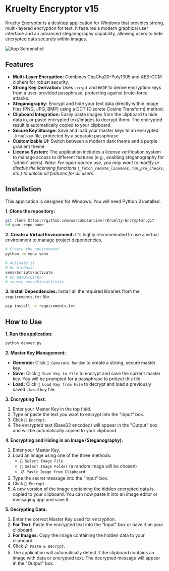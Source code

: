 # Kruelty Encryptor v15

Kruelty Encryptor is a desktop application for Windows that provides strong, multi-layered encryption for text. It features a modern graphical user interface and an advanced steganography capability, allowing users to hide encrypted data securely within images.

![App Screenshot](https://cdn.discordapp.com/attachments/1276974120663388345/1408573331015336169/wb3p572.png?ex=68aa3ba4&is=68a8ea24&hm=52ae865c90a831f978444ca24cf0e3acea3b236352fbe7b11531ddb8c28f2ce8&)  <!-- **Action:** Replace this with a URL to a screenshot of your app -->

## Features

-   **Multi-Layer Encryption:** Combines ChaCha20-Poly1305 and AES-GCM ciphers for robust security.
-   **Strong Key Derivation:** Uses `scrypt` and `HKDF` to derive encryption keys from a user-provided passphrase, protecting against brute-force attacks.
-   **Steganography:** Encrypt and hide your text data directly within image files (PNG, JPG, BMP) using a DCT (Discrete Cosine Transform) method.
-   **Clipboard Integration:** Easily paste images from the clipboard to hide data in, or paste encrypted text/images to decrypt them. The encrypted result is automatically copied to your clipboard.
-   **Secure Key Storage:** Save and load your master keys to an encrypted `.kruelkey` file, protected by a separate passphrase.
-   **Customizable UI:** Switch between a modern dark theme and a purple gradient theme.
-   **License System:** The application includes a license verification system to manage access to different features (e.g., enabling steganography for 'admin' users).
    *Note: For open-source use, you may want to modify or disable the licensing functions (`_fetch_remote_licenses`, `run_pre_checks`, etc.) to unlock all features for all users.*

## Installation

This application is designed for Windows. You will need Python 3 installed.

**1. Clone the repository:**
```bash
git clone https://github.com/warcampsurvivor/Kruelty-Encryptor.git
cd your-repo-name
```

**2. Create a Virtual Environment:**
It's highly recommended to use a virtual environment to manage project dependencies.
```bash
# Create the environment
python -m venv venv

# Activate it
# On Windows:
venv\Scripts\activate
# On macOS/Linux:
# source venv/bin/activate
```

**3. Install Dependencies:**
Install all the required libraries from the `requirements.txt` file.
```bash
pip install -r requirements.txt
```

## How to Use

**1. Run the application:**
```bash
python denver.py
```

**2. Master Key Management:**
-   **Generate:** Click `🔑 Generate Random` to create a strong, secure master key.
-   **Save:** Click `💾 Save Key to File` to encrypt and save the current master key. You will be prompted for a passphrase to protect this file.
-   **Load:** Click `📂 Load Key from File` to decrypt and load a previously saved `.kruelkey` file.

**3. Encrypting Text:**
1.  Enter your Master Key in the top field.
2.  Type or paste the text you want to encrypt into the "Input" box.
3.  Click `🔐 Encrypt`.
4.  The encrypted text (Base32 encoded) will appear in the "Output" box and will be automatically copied to your clipboard.

**4. Encrypting and Hiding in an Image (Steganography):**
1.  Enter your Master Key.
2.  Load an image using one of the three methods:
    -   `📂 Select Image File`
    -   `📁 Select Image Folder` (a random image will be chosen)
    -   `📋 Paste Image from Clipboard`
3.  Type the secret message into the "Input" box.
4.  Click `🔐 Encrypt`.
5.  A new version of the image containing the hidden encrypted data is copied to your clipboard. You can now paste it into an image editor or messaging app and save it.

**5. Decrypting Data:**
1.  Enter the correct Master Key used for encryption.
2.  **For Text:** Paste the encrypted text into the "Input" box or have it on your clipboard.
3.  **For Images:** Copy the image containing the hidden data to your clipboard.
4.  Click `🔓 Paste & Decrypt`.
5.  The application will automatically detect if the clipboard contains an image with data or encrypted text. The decrypted message will appear in the "Output" box.